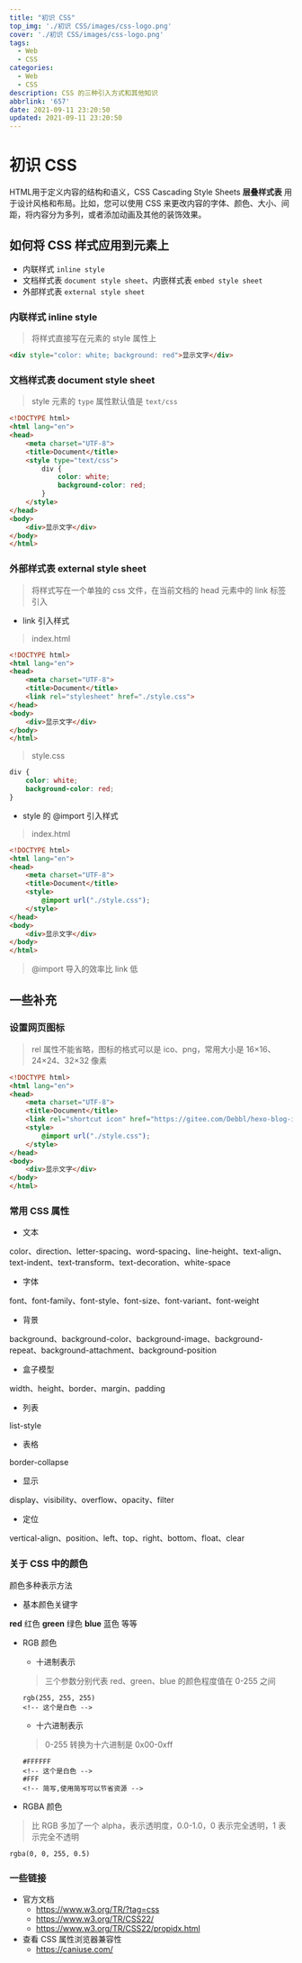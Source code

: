 ```yaml
---
title: "初识 CSS"
top_img: './初识 CSS/images/css-logo.png'
cover: './初识 CSS/images/css-logo.png'
tags:
  - Web
  - CSS
categories:
  - Web
  - CSS
description: CSS 的三种引入方式和其他知识
abbrlink: '657'
date: 2021-09-11 23:20:50
updated: 2021-09-11 23:20:50
---
```


# 初识 CSS

HTML用于定义内容的结构和语义，CSS Cascading Style Sheets **层叠样式表** 用于设计风格和布局。比如，您可以使用 CSS 来更改内容的字体、颜色、大小、间距，将内容分为多列，或者添加动画及其他的装饰效果。

## 如何将 CSS 样式应用到元素上

- 内联样式 `inline style`
- 文档样式表 `document style sheet`、内嵌样式表 `embed style sheet`
- 外部样式表 `external style sheet`

### 内联样式 inline style

> 将样式直接写在元素的 style 属性上

```html
<div style="color: white; background: red">显示文字</div>
```

### 文档样式表 document style sheet

> style 元素的 `type` 属性默认值是 `text/css`

```html
<!DOCTYPE html>
<html lang="en">
<head>
    <meta charset="UTF-8">
    <title>Document</title>
    <style type="text/css">
        div {
            color: white;
            background-color: red;
        }
    </style>
</head>
<body>
    <div>显示文字</div>
</body>
</html>
```

### 外部样式表 external style sheet

> 将样式写在一个单独的 css 文件，在当前文档的 head 元素中的 link 标签引入

- link 引入样式

> index.html

```html
<!DOCTYPE html>
<html lang="en">
<head>
    <meta charset="UTF-8">
    <title>Document</title>
    <link rel="stylesheet" href="./style.css">
</head>
<body>
    <div>显示文字</div>
</body>
</html>
```

> style.css

```css
div {
    color: white;
    background-color: red;
}
```

- style 的 @import 引入样式

> index.html

```html
<!DOCTYPE html>
<html lang="en">
<head>
    <meta charset="UTF-8">
    <title>Document</title>
    <style>
        @import url("./style.css");
    </style>
</head>
<body>
    <div>显示文字</div>
</body>
</html>
```

> @import 导入的效率比 link 低

## 一些补充

### 设置网页图标

> rel 属性不能省略，图标的格式可以是 ico、png，常用大小是 16×16、24×24、32×32 像素

```html
<!DOCTYPE html>
<html lang="en">
<head>
    <meta charset="UTF-8">
    <title>Document</title>
    <link rel="shortcut icon" href="https://gitee.com/Debbl/hexo-blog-imges/raw/master/images/favicon.png" type="image/x-icon">
    <style>
        @import url("./style.css");
    </style>
</head>
<body>
    <div>显示文字</div>
</body>
</html>
```

### 常用 CSS 属性

- 文本

color、direction、letter-spacing、word-spacing、line-height、text-align、text-indent、text-transform、text-decoration、white-space

- 字体

font、font-family、font-style、font-size、font-variant、font-weight

- 背景

background、background-color、background-image、background-repeat、background-attachment、background-position

- 盒子模型

width、height、border、margin、padding

- 列表

list-style

- 表格

border-collapse

- 显示

display、visibility、overflow、opacity、filter

- 定位

vertical-align、position、left、top、right、bottom、float、clear

### 关于 CSS 中的颜色

颜色多种表示方法

- 基本颜色关键字

**red** 红色 **green** 绿色 **blue** 蓝色 等等

- RGB 颜色

  - 十进制表示

  > 三个参数分别代表 red、green、blue 的颜色程度值在 0-255 之间

  ```text
  rgb(255, 255, 255)
  <!-- 这个是白色 -->
  ```

  - 十六进制表示

  > 0-255 转换为十六进制是 0x00-0xff

  ```text
  #FFFFFF
  <!-- 这个是白色 -->
  #FFF
  <!-- 简写,使用简写可以节省资源 -->
  ```

- RGBA 颜色

> 比 RGB 多加了一个 alpha，表示透明度，0.0-1.0，0 表示完全透明，1 表示完全不透明

```text
rgba(0, 0, 255, 0.5)
```

### 一些链接

- 官方文档
  - https://www.w3.org/TR/?tag=css
  - https://www.w3.org/TR/CSS22/
  - https://www.w3.org/TR/CSS22/propidx.html
- 查看 CSS 属性浏览器兼容性
  - https://caniuse.com/
